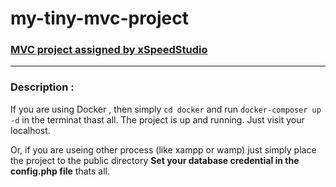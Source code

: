 # my-tiny-mvc-project 

### [MVC project assigned by xSpeedStudio](https://docs.google.com/document/d/1izjavOre__gkfGRqc55u-m9X_O7r6V4TpSuYoOAq0lA/edit?usp=sharing)

---

### Description :
If you are using Docker , then simply `cd docker` and run `docker-composer up -d` in the terminat thast all. The project is up and running. Just visit your localhost.

Or, if you are useing other process (like xampp or wamp) just simply place the project to the public directory **Set your database credential in the config.php file** thats all. 
 
